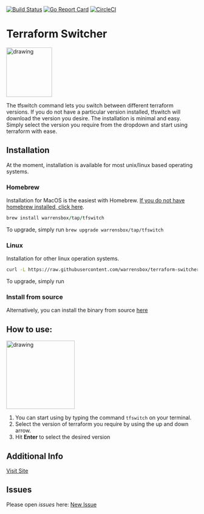 [![Build Status](https://travis-ci.org/warrensbox/terraform-switcher.svg?branch=master)](https://travis-ci.org/warrensbox/terraform-switcher)
[![Go Report Card](https://goreportcard.com/badge/github.com/warrensbox/terraform-switcher)](https://goreportcard.com/report/github.com/warrensbox/terraform-switcher)
[![CircleCI](https://circleci.com/gh/warrensbox/terraform-switcher/tree/master.svg?style=shield&circle-token=55ddceec95ff67eb38269152282f8a7d761c79a5)](https://circleci.com/gh/warrensbox/terraform-switcher)

# Terraform Switcher 

<img style="text-allign:center" src="https://s3.us-east-2.amazonaws.com/kepler-images/warrensbox/smallerlogo.png" alt="drawing" width="120" height="130"/>

<!-- ![gopher](https://s3.us-east-2.amazonaws.com/kepler-images/warrensbox/logo.png =100x20) -->

The tfswitch command lets you switch between different terraform versions. 
If you do not have a particular version installed, tfswitch will download the version you desire.
The installation is minimal and easy. 
Simply select the version you require from the dropdown and start using terraform with ease. 

## Installation

At the moment, installation is available for most unix/linux based operating systems.

### Homebrew

Installation for MacOS is the easiest with Homebrew. [If you do not have homebrew installed, click here](https://brew.sh/). 


```ruby
brew install warrensbox/tap/tfswitch
```

To upgrade, simply run `brew upgrade warrensbox/tap/tfswitch`

### Linux

Installation for other linux operation systems.

```sh
curl -L https://raw.githubusercontent.com/warrensbox/terraform-switcher/release/install.sh | bash
```

To upgrade, simply run 

### Install from source

Alternatively, you can install the binary from source [here](https://github.com/warrensbox/terraform-switcher/releases) 

## How to use:

<img src="https://s3.us-east-2.amazonaws.com/kepler-images/warrensbox/tfswitch.gif" alt="drawing" style="width: 180px;"/>

1.  You can start using by typing the command `tfswitch` on your terminal. 
2.  Select the version of terraform you require by using the up and down arrow.
3.  Hit **Enter** to select the desired version

## Additional Info

[Visit Site](https://warrensbox.github.io/terraform-switcher/)


## Issues

Please open  *issues* here: [New Issue](https://github.com/warrensbox/terraform-switcher/issues)








